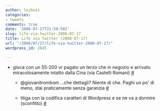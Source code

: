 ```yaml
---
author: leibniz
categories:
- tweets
comments: true
date: '2008-07-17T21:59:59Z'
slug: life-via-twitter-2008-07-17
title: Life via Twitter (2008-07-17)
url: "/2008/07/17/life-via-twitter-2008-07-17/"
wordpress_id: 2845

---
```

* gioca con un 55-200 vr pagato un terzo che in negozio e arrivato miracolosamente intatto dalla Cina (via Castelli Romani) [#](http://twitter.com/leibniz/statuses/861233014)

	
  * @giovanitromboni ...che dettagli? Niente di che. Paghi un po' di meno, stai praticamente senza garanzia [#](http://twitter.com/leibniz/statuses/861377300)

	
  * litiga con la codifica caratteri di Wordpress e se ne va a dormire (sconfitto) [#](http://twitter.com/leibniz/statuses/861377756)


